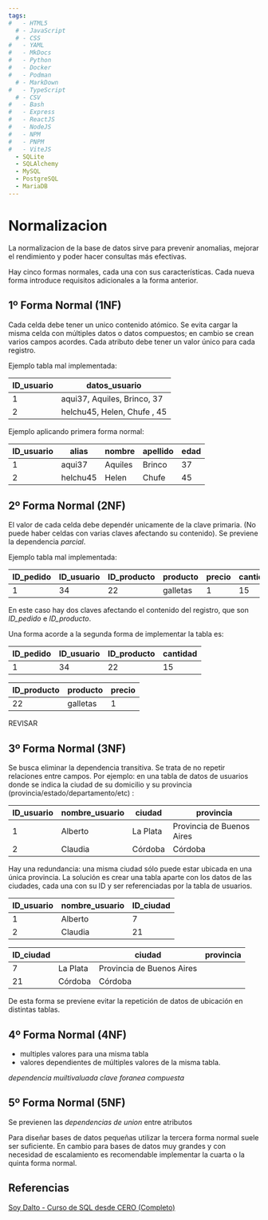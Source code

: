 ```yaml
---
tags:
#   - HTML5
  # - JavaScript
  # - CSS
#   - YAML
#   - MkDocs
#   - Python
#   - Docker
#   - Podman
  # - MarkDown
#   - TypeScript
  # - CSV
#   - Bash
#   - Express
#   - ReactJS
#   - NodeJS
#   - NPM
#   - PNPM
#   - ViteJS
  - SQLite
  - SQLAlchemy
  - MySQL
  - PostgreSQL
  - MariaDB
---
```



# Normalizacion


La normalizacion  de la base de datos sirve para prevenir anomalias, mejorar el rendimiento y poder hacer consultas más efectivas.

Hay cinco formas normales, cada una con sus características. Cada nueva forma introduce requisitos adicionales a la forma anterior.

## 1º Forma Normal (1NF)
Cada celda debe tener un unico contenido atómico. Se evita cargar la misma celda con múltiples datos o datos compuestos; en cambio se crean varios campos acordes.
Cada atributo debe tener un valor único para cada registro.

Ejemplo tabla mal implementada:

| **ID_usuario**| **datos_usuario**| 
| ----------- | ----------- |
| 1		| 	aqui37, Aquiles, Brinco, 37  |
| 2		| 	helchu45, Helen, Chufe , 45	|

Ejemplo aplicando primera forma normal:

| **ID_usuario**| **alias** | **nombre** | **apellido** | **edad**| 
| --- | --- | --- | --- | --- |
| 1		| 	aqui37	| Aquiles| Brinco | 37  |
| 2		| 	helchu45| Helen| Chufe  | 45	|


## 2º Forma Normal (2NF)
El valor de cada celda debe dependér unicamente de la clave primaria. (No puede haber celdas con varias claves afectando su contenido). Se previene la dependencia *parcial*.

Ejemplo tabla mal implementada:

| **ID_pedido** | **ID_usuario** | **ID_producto** | **producto** | **precio** | **cantidad** |
|---|---|---|---|---|---|
| 1 | 34| 22| galletas | 1 | 15|

En este caso hay dos claves afectando el contenido del registro, que son *ID_pedido* e *ID_producto*.

Una forma acorde a la segunda forma de implementar la tabla es:

| **ID_pedido** | **ID_usuario** | **ID_producto** |**cantidad** |
|---|---|---|---|
| 1 | 34|  22 | 15|

| **ID_producto** | **producto** | **precio** | 
|---|---|---|
| 22| galletas | 1 |

REVISAR

## 3º Forma Normal (3NF)
Se busca eliminar la dependencia transitiva. Se trata de no repetir relaciones entre campos. Por ejemplo: en una tabla de datos de usuarios donde se indica la ciudad de su domicilio y su provincia (provincia/estado/departamento/etc) :


| ID_usuario| nombre_usuario| ciudad	| provincia	|
| ----------- | ----------- |-------|-------|
| 1        | Alberto       	| La Plata|	Provincia de Buenos Aires|
| 2        | Claudia       	| Córdoba  |	Córdoba		|


Hay una redundancia: una misma ciudad sólo puede estar ubicada en una única provincia. La solución es crear una tabla aparte con los datos de las ciudades, cada una con su ID y ser referenciadas por la tabla de usuarios.  

| ID_usuario| nombre_usuario| ID_ciudad	|
| ----------- | ----------- |-------|
| 1        | Alberto       	| 7 |	
| 2        | Claudia       	| 21  |	

| ID_ciudad| | ciudad	| provincia	|
| ----------- | ----------- |-------|-------|
| 7   | La Plata|	Provincia de Buenos Aires|
| 21   | Córdoba  |	Córdoba		|

De esta forma se previene evitar la repetición de datos de ubicación en distintas tablas.


## 4º Forma Normal (4NF)

- multiples valores para una misma tabla
- valores dependientes de múltiples valores de la misma tabla.

*dependencia muiltivaluada*
*clave foranea compuesta*

## 5º Forma Normal (5NF)

Se previenen las *dependencias de union* entre atributos

Para diseñar bases de datos pequeñas utilizar la tercera forma normal suele ser suficiente. En cambio para bases de datos muy grandes y con necesidad de escalamiento es recomendable implementar la cuarta o la quinta forma normal.


## Referencias





[Soy Dalto - Curso de SQL desde CERO (Completo)](https://youtu.be/DFg1V-rO6Pg?t=20343)